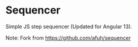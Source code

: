 # Sequencer

Simple JS step sequencer (Updated for Angular 13).

Note: Fork from https://github.com/afuh/sequencer


